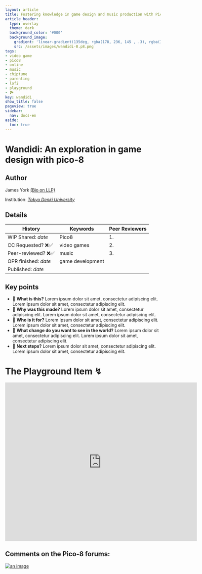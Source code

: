 ```yaml
---
layout: article
title: Fostering knowledge in game design and music production with Pico-8
article_header:
  type: overlay
  theme: dark
  background_color: '#000'
  background_image:
    gradient: 'linear-gradient(135deg, rgba(178, 236, 145 , .3), rgba(147, 81, 182, .3))'
    src: /assets/images/wandidi-0.p8.png
tags:
- video game
- pico8
- online
- music
- chiptune
- parenting
- lofi
- playground
- 🏞
key: wandidi
show_title: false
pageview: true
sidebar:
  nav: docs-en
aside:
  toc: true
---
```


# Wandidi: An exploration in game design with pico-8

<!--more-->

## Author
James York [(Bio on LLP)](https://www.llpjournal.org/2019/03/01/james-york/) 

Institution: [*Tokyo Denki University*](https://ra-data.dendai.ac.jp/tduhp/KgApp?kyoinId=ymbsgsyoggy)



## Details

| History  | Keywords | Peer Reviewers
|---   |---   |---   |
|WIP Shared: *date*  | Pico8 | 1. |
|CC Requested? ❌✅   | video games | 2. |
| Peer-reviewed? ❌✅  | music | 3. |
| OPR finished:   *date*  | game development | |
| Published: *date* | | |


## Key points

- 📍 **What is this?** Lorem ipsum dolor sit amet, consectetur adipiscing elit. Lorem ipsum dolor sit amet, consectetur adipiscing elit.
- 📍 **Why was this made?** Lorem ipsum dolor sit amet, consectetur adipiscing elit. Lorem ipsum dolor sit amet, consectetur adipiscing elit.
- 📍 **Who is it for?** Lorem ipsum dolor sit amet, consectetur adipiscing elit. Lorem ipsum dolor sit amet, consectetur adipiscing elit.
- 📍 **What change do you want to see in the world?** Lorem ipsum dolor sit amet, consectetur adipiscing elit. Lorem ipsum dolor sit amet, consectetur adipiscing elit.
- 📍 **Next steps?** Lorem ipsum dolor sit amet, consectetur adipiscing elit. Lorem ipsum dolor sit amet, consectetur adipiscing elit.

# The Playground Item ↯

<iframe src="https://www.lexaloffle.com/bbs/widget.php?pid=wandidi" allowfullscreen width="621" height="513" style="border:none; overflow:hidden"></iframe>

## Comments on the Pico-8 forums:

<a href="https://www.lexaloffle.com/bbs/?tid=36694">
<img src="https://www.lexaloffle.com/bbs/cposts/wa/wandidi-0.p8.png" alt="an image" title="The title of this image"/>
</a>
